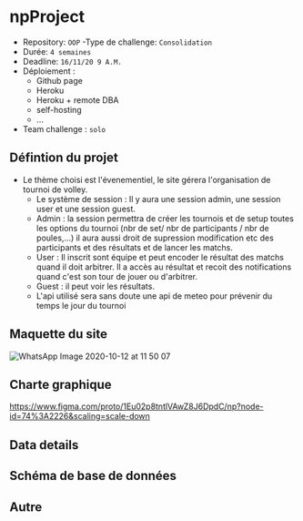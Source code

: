 # npProject


- Repository: `OOP`
-Type de challenge: `Consolidation`
- Durée: `4 semaines`
- Deadline: `16/11/20 9 A.M.`
- Déploiement :
    - Github page
    - Heroku
    - Heroku + remote DBA
    - self-hosting
    - ...
- Team challenge : `solo`

## Défintion du projet

- Le thème choisi est l'évenementiel, le site gérera l'organisation de tournoi de volley.
    - Le système de session : Il y aura une session admin, une session user et une session guest.
     - Admin : la session permettra de créer les tournois et de setup toutes les options du tournoi (nbr de set/ nbr de participants / nbr de poules,...) il aura aussi droit de supression modification etc des participants et des résultats et de lancer les matchs.
     - User : Il inscrit sont équipe et peut encoder le résultat des matchs quand il doit arbitrer. Il a accès au résultat et recoit des notifications quand c'est son tour de jouer ou d'arbitrer.
     - Guest : il peut voir les résultats.
    - L'api utilisé sera sans doute une api de meteo pour prévenir du temps le jour du tournoi
    
## Maquette du site

![WhatsApp Image 2020-10-12 at 11 50 07](https://user-images.githubusercontent.com/66432325/95745884-2a587500-0c96-11eb-90cf-c341ce6627e3.jpeg)

## Charte graphique

https://www.figma.com/proto/1Eu02p8tntlVAwZ8J6DpdC/np?node-id=74%3A2226&scaling=scale-down

## Data details

## Schéma de base de données

## Autre


